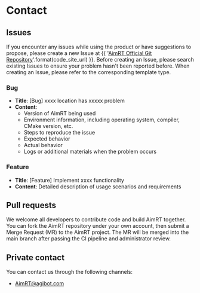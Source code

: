 # Contact

## Issues

If you encounter any issues while using the product or have suggestions to propose, please create a new Issue at {{ '[AimRT Official Git Repository]({})'.format(code_site_url) }}. Before creating an Issue, please search existing Issues to ensure your problem hasn't been reported before. When creating an Issue, please refer to the corresponding template type.

### Bug
- **Title**: [Bug] xxxx location has xxxxx problem
- **Content**:
  - Version of AimRT being used
  - Environment information, including operating system, compiler, CMake version, etc.
  - Steps to reproduce the issue
  - Expected behavior
  - Actual behavior
  - Logs or additional materials when the problem occurs

### Feature
- **Title**: [Feature] Implement xxxx functionality
- **Content**: Detailed description of usage scenarios and requirements

## Pull requests

We welcome all developers to contribute code and build AimRT together. You can fork the AimRT repository under your own account, then submit a Merge Request (MR) to the AimRT project. The MR will be merged into the main branch after passing the CI pipeline and administrator review.

## Private contact

You can contact us through the following channels:

- AimRT@agibot.com